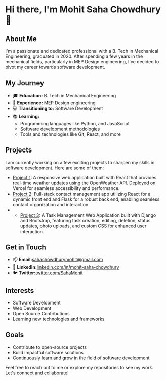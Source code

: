 # Hi there, I'm Mohit Saha Chowdhury 👋

## About Me

I'm a passionate and dedicated professional with a B. Tech in Mechanical Engineering, graduated in 2020. After spending a few years in the mechanical fields, particularly in MEP Design engineering, I've decided to pivot my career towards software development.

## My Journey

- 🎓 **Education:** B. Tech in Mechanical Engineering
- 💼 **Experience:** MEP Design engineering
- 💻 **Transitioning to:** Software Development
- 📚 **Learning:** 
  - Programming languages like Python, and JavaScript
  - Software development methodologies
  - Tools and technologies like Git, React, and more

## Projects

I am currently working on a few exciting projects to sharpen my skills in software development. Here are some of them:

- [Project 1](https://weather-app-react-chi-ten.vercel.app/): A responsive web application built with React that provides real-time weather updates using the OpenWeather API. Deployed on Vercel for seamless accessibility and performance.
- [Project 2](https://github.com/Mohit940m/Full-Stack-contact-list-using-Flask): Full-stack contact management app utilizing React for a dynamic front end and Flask for a robust back end, enabling seamless contact organization and interaction
- - [Project 3](https://github.com/Mohit940m/task_manager_Django): A Task Management Web Application built with Django and Bootstrap, featuring task creation, editing, deletion, status updates, photo uploads, and custom CSS for enhanced user interaction.


## Get in Touch

- 📫 **Email:**[sahachowdhurymohit@gmail.com](mailto:sahachowdhurymohit@gmail.com)
- 💼 **LinkedIn:**[linkedin.com/in/mohit-saha-chowdhury](https://linkedin.com/in/mohit-saha-chowdhury)
- 🐦 **Twitter:**[twitter.com/SahaMohit](https://twitter.com/SahaMohit)

## Interests

- Software Development
- Web Development
- Open Source Contributions
- Learning new technologies and frameworks

## Goals

- Contribute to open-source projects
- Build impactful software solutions
- Continuously learn and grow in the field of software development

Feel free to reach out to me or explore my repositories to see my work. Let's connect and collaborate!
